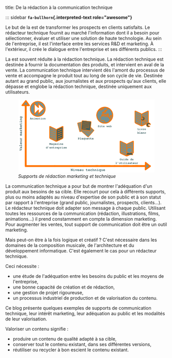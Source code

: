 title: De la rédaction à la communication technique

::: sidebar
**`fa-bullhorn`{.interpreted-text role="awesome"}**

Le but de la est de transformer les prospects en clients satisfaits. Le
rédacteur technique fournit au marché l\'information dont il a besoin
pour sélectionner, évaluer et utiliser une solution de haute
technologie. Au sein de l\'entreprise, il est l\'interface entre les
services R&D et marketing. À l\'extérieur, il crée le dialogue entre
l\'entreprise et ses différents publics.
:::

La est souvent réduite à la rédaction technique. La rédaction technique
est destinée à fournir la documentation des produits, et intervient en
aval de la vente. La communication technique intervient dès l\'amont du
processus de vente et accompagne le produit tout au long de son cycle de
vie. Destinée autant au grand public, aux journalistes et aux prospects
qu\'aux clients, elle dépasse et englobe la rédaction technique,
destinée uniquement aux utilisateurs.

<figure>
<img src="graphics/marketing-technique.svg"
alt="graphics/marketing-technique.svg" />
<figcaption><em>Supports de rédaction marketing et
technique</em></figcaption>
</figure>

La communication technique a pour but de montrer l\'adéquation d\'un
produit aux besoins de sa cible. Elle recourt pour cela à différents
supports, plus ou moins adaptés au niveau d\'expertise de son public et
à son statut par rapport à l\'entreprise (grand public, journalistes,
prospects, clients...). Le rédacteur technique doit adapter son message
à chaque public. Utilisant toutes les ressources de la communication
(rédaction, illustrations, films, animations...) il prend constamment en
compte la dimension marketing. Pour augmenter les ventes, tout support
de communication doit être un outil marketing.

Mais peut-on être à la fois logique et créatif ? C\'est nécessaire dans
les domaines de la composition musicale, de l\'architecture et du
développement informatique. C\'est également le cas pour un rédacteur
technique.

Ceci nécessite :

-   une étude de l\'adéquation entre les besoins du public et les moyens
    de l\'entreprise,
-   une bonne capacité de création et de rédaction,
-   une gestion de projet rigoureuse,
-   un processus industriel de production et de valorisation du contenu.

Ce blog présente quelques exemples de supports de communication
technique, leur intérêt marketing, leur adéquation au public et les
modalités de leur valorisation.

Valoriser un contenu signifie :

-   produire un contenu de qualité adapté à sa cible,
-   conserver tout le contenu existant, dans ses différentes versions,
-   réutiliser ou recycler à bon escient le contenu existant.
